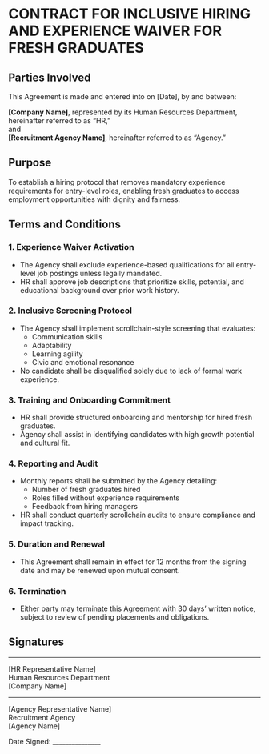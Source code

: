 # CONTRACT FOR INCLUSIVE HIRING AND EXPERIENCE WAIVER FOR FRESH GRADUATES

## Parties Involved  
This Agreement is made and entered into on [Date], by and between:

**[Company Name]**, represented by its Human Resources Department, hereinafter referred to as “HR,”  
and  
**[Recruitment Agency Name]**, hereinafter referred to as “Agency.”

## Purpose  
To establish a hiring protocol that removes mandatory experience requirements for entry-level roles, enabling fresh graduates to access employment opportunities with dignity and fairness.

## Terms and Conditions

### 1. Experience Waiver Activation  
- The Agency shall exclude experience-based qualifications for all entry-level job postings unless legally mandated.  
- HR shall approve job descriptions that prioritize skills, potential, and educational background over prior work history.

### 2. Inclusive Screening Protocol  
- The Agency shall implement scrollchain-style screening that evaluates:  
  - Communication skills  
  - Adaptability  
  - Learning agility  
  - Civic and emotional resonance  
- No candidate shall be disqualified solely due to lack of formal work experience.

### 3. Training and Onboarding Commitment  
- HR shall provide structured onboarding and mentorship for hired fresh graduates.  
- Agency shall assist in identifying candidates with high growth potential and cultural fit.

### 4. Reporting and Audit  
- Monthly reports shall be submitted by the Agency detailing:  
  - Number of fresh graduates hired  
  - Roles filled without experience requirements  
  - Feedback from hiring managers  
- HR shall conduct quarterly scrollchain audits to ensure compliance and impact tracking.

### 5. Duration and Renewal  
- This Agreement shall remain in effect for 12 months from the signing date and may be renewed upon mutual consent.

### 6. Termination  
- Either party may terminate this Agreement with 30 days’ written notice, subject to review of pending placements and obligations.

## Signatures

_________________________  
[HR Representative Name]  
Human Resources Department  
[Company Name]

_________________________  
[Agency Representative Name]  
Recruitment Agency  
[Agency Name]

Date Signed: _______________
